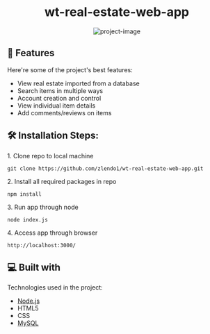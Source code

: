 <h1 align="center" id="title">wt-real-estate-web-app</h1>

<p align="center"><img src="https://socialify.git.ci/zlendo1/wt-real-estate-web-app/image?font=Inter&amp;language=1&amp;name=1&amp;owner=1&amp;stargazers=1&amp;theme=Light" alt="project-image"></p>

  
  
<h2>🧐 Features</h2>

Here're some of the project's best features:

*   View real estate imported from a database
*   Search items in multiple ways
*   Account creation and control
*   View individual item details
*   Add comments/reviews on items

<h2>🛠️ Installation Steps:</h2>

<p>1. Clone repo to local machine</p>

```
git clone https://github.com/zlendo1/wt-real-estate-web-app.git
```

<p>2. Install all required packages in repo</p>

```
npm install
```

<p>3. Run app through node</p>

```
node index.js
```

<p>4. Access app through browser</p>

```
http://localhost:3000/
```

  
  
<h2>💻 Built with</h2>

Technologies used in the project:

*   [Node.js](https://nodejs.org/en)
*   HTML5
*   CSS
*   [MySQL](https://www.mysql.com/)
